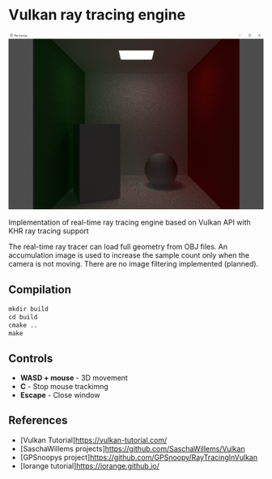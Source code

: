 # Vulkan ray tracing engine

![Preview](picture1.png)

Implementation of real-time ray tracing engine based on Vulkan API with KHR ray tracing support

The real-time ray tracer can load full geometry from OBJ files. 
An accumulation image is used to increase the sample count only when the camera is not moving.
There are no image filtering implemented (planned).

## Compilation 

```
mkdir build
cd build
cmake ..
make
```

## Controls 

- **WASD + mouse** - 3D movement
- **C** - Stop mouse trackimng
- **Escape** - Close window

## References
* [Vulkan Tutorial]https://vulkan-tutorial.com/
* [SaschaWillems projects]https://github.com/SaschaWillems/Vulkan
* [GPSnoopys project]https://github.com/GPSnoopy/RayTracingInVulkan
* [Iorange tutorial]https://iorange.github.io/
